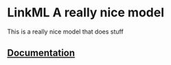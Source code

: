 # LinkML A really nice model
This is a really nice model that
does stuff

## [Documentation](https://HOT-Ecosystem.github.io/tccm-model/)
